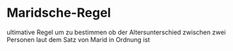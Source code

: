 # Maridsche-Regel
ultimative Regel um zu bestimmen ob der Altersunterschied zwischen zwei Personen laut dem Satz von Marid in Ordnung ist
